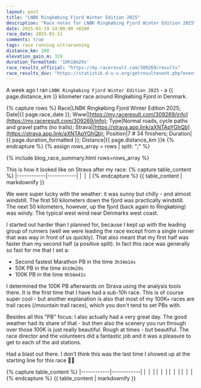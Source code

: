 ```yaml
---
layout: post
title: "LNBK Ringkøbing Fjord Winter Edition 2025"
description: "Race notes for LNBK Ringkøbing Fjord Winter Edition 2025"
date: 2025-01-19 14:00:00 +0100
race_date: 2025-01-11
comments: true
tags: race running ultrarunning
distance_km: 100
elevation_gain_m: 319
duration_formatted: '10h18m29s'
race_results_official: "https://my.raceresult.com/309269/results"
race_results_duv: "https://statistik.d-u-v.org/getresultevent.php?event=110733"
---
```


A week ago I ran `LNBK Ringkøbing Fjord Winter Edition 2025` - a {{ page.distance_km }} kilometer race around Ringkøbing Fjord in Denmark.

{% capture rows %}
Race|LNBK Ringkøbing Fjord Winter Edition 2025;
Date|{{ page.race_date }};
Www|[https://my.raceresult.com/309269/info](https://my.raceresult.com/309269/info);
Type|Normal roads, cycle paths and gravel paths (no trails);
Strava|[https://strava.app.link/aXNTApYGhQb](https://strava.app.link/aXNTApYGhQb);
Position|7 # 34 finishers;
Duration|{{ page.duration_formatted }};
Distance|{{ page.distance_km }}k
{% endcapture %}
{% assign rows_array = rows | split: ";" %}

{% include blog_race_summary.html rows=rows_array %}

This is how it looked like on Strava after my race:
{% capture table_content %}
|------------|------------|
| <img src="/img_running/2025-01-11/2025-01-11_2_small.jpg" alt="" class="w-100 pl-2 pr-2" style="max-width: 350px" /> | <img src="/img_running/2025-01-11/2025-01-11_1_small.jpg" alt="" class="w-100 pl-2 pr-2" style="max-width: 350px" /> |
{% endcapture %}
{{ table_content | markdownify }}

We were super lucky with the weather: it was sunny but chilly - and almost windstill. The first 50 kilometers down the fjord was practically windstill. The next 50 kilometers, however, up the fjord (back again to Ringkøbing) was windy. The typical west wind near Denmarks west coast. 

I started out harder than I planned for, because I kept up with the leading group of runners (well we were leading the race except from a single runner that was way in front of us quickly). That also meant that my first half was faster than my second half (a positive split). In fact this race was generally so fast for me that I set a:

- Second fastest Marathon PB in the time `3h34m14s`
- 50K PB in the time `4h19m20s`
- 100K PB in the time `9h56m41s`

I determined the 100K PB afterwards on Strava using the analysis tools there. It is the first time that I have had a sub-10h race. This is of course super cool - but another explanation is also that most of my 100K+ races are trail races (/mountain trail races), which you don't tend to set PBs with.

Besides all this "PB" focus: I also actually had a very great day. The good weather had its share of that - but then also the scenery you run through over those 100K is just really beautiful. Rough at times - but beautiful. The race director and the volunteers did a fantastic job and it was a pleasure to get to each of the aid stations. 

Had a blast out there. I don't think this was the last time I showed up at the starting line for this race 👍🏻

{% capture table_content %}
|------------|------------|
| <img src="/img_running/2025-01-11/2025-01-11_3_small.jpg" alt="" class="w-100 pl-2 pr-2" style="max-width: 350px" /> | <img src="/img_running/2025-01-11/2025-01-11_10_small.jpg" alt="" class="w-100 pl-2 pr-2" style="max-width: 350px" /> |
| <img src="/img_running/2025-01-11/2025-01-11_5_small.jpg" alt="" class="w-100 pl-2 pr-2" style="max-width: 350px" /> | <img src="/img_running/2025-01-11/2025-01-11_6_small.jpg" alt="" class="w-100 pl-2 pr-2" style="max-width: 350px" /> |
| <img src="/img_running/2025-01-11/2025-01-11_7_small.jpg" alt="" class="w-100 pl-2 pr-2" style="max-width: 350px" /> | <img src="/img_running/2025-01-11/2025-01-11_8_small.jpg" alt="" class="w-100 pl-2 pr-2" style="max-width: 350px" /> |
| <img src="/img_running/2025-01-11/2025-01-11_4_small.jpg" alt="" class="w-100 pl-2 pr-2" style="max-width: 350px" /> | <img src="/img_running/2025-01-11/2025-01-11_9_small.jpg" alt="" class="w-100 pl-2 pr-2" style="max-width: 350px" /> |
{% endcapture %}
{{ table_content | markdownify }}
